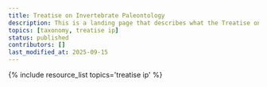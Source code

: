 ```yaml
---
title: Treatise on Invertebrate Paleontology
description: This is a landing page that describes what the Treatise on Invertebrate Paleontology is and why it is important in the context of paleo data. You can dive deeper via the links to related resources aggregated here.
topics: [taxonomy, treatise ip]
status: published
contributors: []
last_modified_at: 2025-09-15
---
```


{% include resource_list topics='treatise ip' %}
